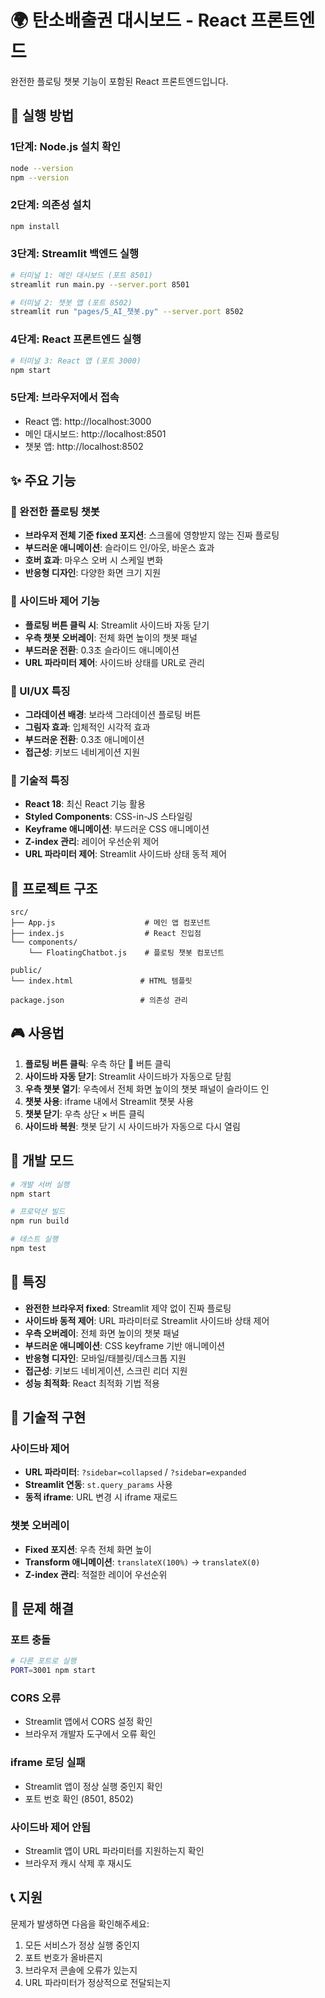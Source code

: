 # 🌍 탄소배출권 대시보드 - React 프론트엔드

완전한 플로팅 챗봇 기능이 포함된 React 프론트엔드입니다.

## 🚀 실행 방법

### 1단계: Node.js 설치 확인

```bash
node --version
npm --version
```

### 2단계: 의존성 설치

```bash
npm install
```

### 3단계: Streamlit 백엔드 실행

```bash
# 터미널 1: 메인 대시보드 (포트 8501)
streamlit run main.py --server.port 8501

# 터미널 2: 챗봇 앱 (포트 8502)
streamlit run "pages/5_AI_챗봇.py" --server.port 8502
```

### 4단계: React 프론트엔드 실행

```bash
# 터미널 3: React 앱 (포트 3000)
npm start
```

### 5단계: 브라우저에서 접속

- React 앱: http://localhost:3000
- 메인 대시보드: http://localhost:8501
- 챗봇 앱: http://localhost:8502

## ✨ 주요 기능

### 🎯 완전한 플로팅 챗봇

- **브라우저 전체 기준 fixed 포지션**: 스크롤에 영향받지 않는 진짜 플로팅
- **부드러운 애니메이션**: 슬라이드 인/아웃, 바운스 효과
- **호버 효과**: 마우스 오버 시 스케일 변화
- **반응형 디자인**: 다양한 화면 크기 지원

### 🎨 사이드바 제어 기능

- **플로팅 버튼 클릭 시**: Streamlit 사이드바 자동 닫기
- **우측 챗봇 오버레이**: 전체 화면 높이의 챗봇 패널
- **부드러운 전환**: 0.3초 슬라이드 애니메이션
- **URL 파라미터 제어**: 사이드바 상태를 URL로 관리

### 🎨 UI/UX 특징

- **그라데이션 배경**: 보라색 그라데이션 플로팅 버튼
- **그림자 효과**: 입체적인 시각적 효과
- **부드러운 전환**: 0.3초 애니메이션
- **접근성**: 키보드 네비게이션 지원

### 🔧 기술적 특징

- **React 18**: 최신 React 기능 활용
- **Styled Components**: CSS-in-JS 스타일링
- **Keyframe 애니메이션**: 부드러운 CSS 애니메이션
- **Z-index 관리**: 레이어 우선순위 제어
- **URL 파라미터 제어**: Streamlit 사이드바 상태 동적 제어

## 📁 프로젝트 구조

```
src/
├── App.js                    # 메인 앱 컴포넌트
├── index.js                  # React 진입점
└── components/
    └── FloatingChatbot.js    # 플로팅 챗봇 컴포넌트

public/
└── index.html               # HTML 템플릿

package.json                 # 의존성 관리
```

## 🎮 사용법

1. **플로팅 버튼 클릭**: 우측 하단 🤖 버튼 클릭
2. **사이드바 자동 닫기**: Streamlit 사이드바가 자동으로 닫힘
3. **우측 챗봇 열기**: 우측에서 전체 화면 높이의 챗봇 패널이 슬라이드 인
4. **챗봇 사용**: iframe 내에서 Streamlit 챗봇 사용
5. **챗봇 닫기**: 우측 상단 × 버튼 클릭
6. **사이드바 복원**: 챗봇 닫기 시 사이드바가 자동으로 다시 열림

## 🔧 개발 모드

```bash
# 개발 서버 실행
npm start

# 프로덕션 빌드
npm run build

# 테스트 실행
npm test
```

## 🌟 특징

- **완전한 브라우저 fixed**: Streamlit 제약 없이 진짜 플로팅
- **사이드바 동적 제어**: URL 파라미터로 Streamlit 사이드바 상태 제어
- **우측 오버레이**: 전체 화면 높이의 챗봇 패널
- **부드러운 애니메이션**: CSS keyframe 기반 애니메이션
- **반응형 디자인**: 모바일/태블릿/데스크톱 지원
- **접근성**: 키보드 네비게이션, 스크린 리더 지원
- **성능 최적화**: React 최적화 기법 적용

## 🔧 기술적 구현

### 사이드바 제어

- **URL 파라미터**: `?sidebar=collapsed` / `?sidebar=expanded`
- **Streamlit 연동**: `st.query_params` 사용
- **동적 iframe**: URL 변경 시 iframe 재로드

### 챗봇 오버레이

- **Fixed 포지션**: 우측 전체 화면 높이
- **Transform 애니메이션**: `translateX(100%)` → `translateX(0)`
- **Z-index 관리**: 적절한 레이어 우선순위

## 🐛 문제 해결

### 포트 충돌

```bash
# 다른 포트로 실행
PORT=3001 npm start
```

### CORS 오류

- Streamlit 앱에서 CORS 설정 확인
- 브라우저 개발자 도구에서 오류 확인

### iframe 로딩 실패

- Streamlit 앱이 정상 실행 중인지 확인
- 포트 번호 확인 (8501, 8502)

### 사이드바 제어 안됨

- Streamlit 앱이 URL 파라미터를 지원하는지 확인
- 브라우저 캐시 삭제 후 재시도

## 📞 지원

문제가 발생하면 다음을 확인해주세요:

1. 모든 서비스가 정상 실행 중인지
2. 포트 번호가 올바른지
3. 브라우저 콘솔에 오류가 있는지
4. URL 파라미터가 정상적으로 전달되는지
